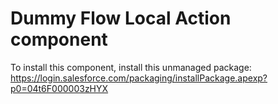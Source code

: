 # Dummy Flow Local Action component

To install this component, install this unmanaged package: https://login.salesforce.com/packaging/installPackage.apexp?p0=04t6F000003zHYX
